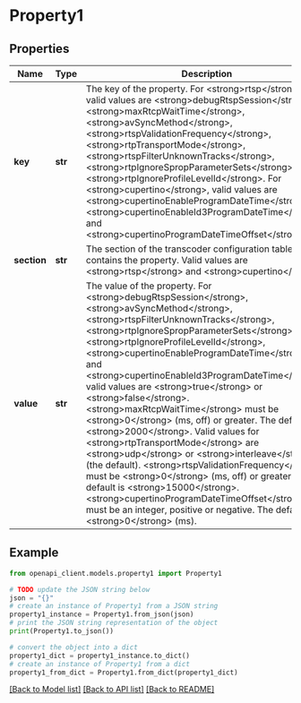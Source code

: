 # Property1


## Properties

Name | Type | Description | Notes
------------ | ------------- | ------------- | -------------
**key** | **str** | The key of the property. For &lt;strong&gt;rtsp&lt;/strong&gt;, valid values are &lt;strong&gt;debugRtspSession&lt;/strong&gt;, &lt;strong&gt;maxRtcpWaitTime&lt;/strong&gt;, &lt;strong&gt;avSyncMethod&lt;/strong&gt;, &lt;strong&gt;rtspValidationFrequency&lt;/strong&gt;, &lt;strong&gt;rtpTransportMode&lt;/strong&gt;, &lt;strong&gt;rtspFilterUnknownTracks&lt;/strong&gt;, &lt;strong&gt;rtpIgnoreSpropParameterSets&lt;/strong&gt;, and &lt;strong&gt;rtpIgnoreProfileLevelId&lt;/strong&gt;. For &lt;strong&gt;cupertino&lt;/strong&gt;, valid values are &lt;strong&gt;cupertinoEnableProgramDateTime&lt;/strong&gt;, &lt;strong&gt;cupertinoEnableId3ProgramDateTime&lt;/strong&gt;, and &lt;strong&gt;cupertinoProgramDateTimeOffset&lt;/strong&gt;. | 
**section** | **str** | The section of the transcoder configuration table that contains the property. Valid values are &lt;strong&gt;rtsp&lt;/strong&gt; and &lt;strong&gt;cupertino&lt;/strong&gt;. | 
**value** | **str** | The value of the property. For &lt;strong&gt;debugRtspSession&lt;/strong&gt;, &lt;strong&gt;avSyncMethod&lt;/strong&gt;, &lt;strong&gt;rtspFilterUnknownTracks&lt;/strong&gt;, &lt;strong&gt;rtpIgnoreSpropParameterSets&lt;/strong&gt;, &lt;strong&gt;rtpIgnoreProfileLevelId&lt;/strong&gt;, &lt;strong&gt;cupertinoEnableProgramDateTime&lt;/strong&gt;, and &lt;strong&gt;cupertinoEnableId3ProgramDateTime&lt;/strong&gt;, valid values are &lt;strong&gt;true&lt;/strong&gt; or &lt;strong&gt;false&lt;/strong&gt;. &lt;strong&gt;maxRtcpWaitTime&lt;/strong&gt; must be &lt;strong&gt;0&lt;/strong&gt; (ms, off) or greater. The default is &lt;strong&gt;2000&lt;/strong&gt;. Valid values for &lt;strong&gt;rtpTransportMode&lt;/strong&gt; are &lt;strong&gt;udp&lt;/strong&gt; or &lt;strong&gt;interleave&lt;/strong&gt; (the default). &lt;strong&gt;rtspValidationFrequency&lt;/strong&gt; must be &lt;strong&gt;0&lt;/strong&gt; (ms, off) or greater. The default is &lt;strong&gt;15000&lt;/strong&gt;. &lt;strong&gt;cupertinoProgramDateTimeOffset&lt;/strong&gt; must be an integer, positive or negative. The default is &lt;strong&gt;0&lt;/strong&gt; (ms). | 

## Example

```python
from openapi_client.models.property1 import Property1

# TODO update the JSON string below
json = "{}"
# create an instance of Property1 from a JSON string
property1_instance = Property1.from_json(json)
# print the JSON string representation of the object
print(Property1.to_json())

# convert the object into a dict
property1_dict = property1_instance.to_dict()
# create an instance of Property1 from a dict
property1_from_dict = Property1.from_dict(property1_dict)
```
[[Back to Model list]](../README.md#documentation-for-models) [[Back to API list]](../README.md#documentation-for-api-endpoints) [[Back to README]](../README.md)


